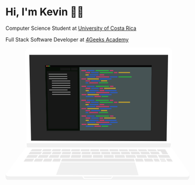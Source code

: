 # Hi, I'm Kevin 👋🏾

Computer Science Student at <a href="https://www.ucr.ac.cr/">University of Costa Rica</a>

Full Stack Software Developer at <a href="https://4geeksacademy.com/">4Geeks Academy</a>

<div class="mac-wrapper start">
<svg width="100%" height="100%" viewBox="0 0 321 230" version="1.1" xmlns="http://www.w3.org/2000/svg" xmlns:xlink="http://www.w3.org/1999/xlink" xml:space="preserve" style="fill-rule:evenodd;clip-rule:evenodd;stroke-linejoin:round;stroke-miterlimit:1.41421;">
    <g id="MacBook">
        <path id="Monitor" d="M43.492,0.054C43.492,0.054 33.882,-0.78 33.99,9.755C34.098,20.291 36.873,168.94 36.873,168.94C36.873,168.94 36.413,174.74 40.46,174.657C43.484,174.595 284.414,174.657 284.414,174.657C284.414,174.657 287.802,174.446 287.636,166.691C287.471,158.926 290.232,7.403 290.232,7.403C290.232,7.403 289.322,0.176 284.414,0.054C279.507,-0.068 43.492,0.054 43.492,0.054Z" style="fill:#fff;"/>
        <clipPath id="_clip1">
            <path d="M43.492,0.054C43.492,0.054 33.882,-0.78 33.99,9.755C34.098,20.291 36.873,168.94 36.873,168.94C36.873,168.94 36.413,174.74 40.46,174.657C43.484,174.595 284.414,174.657 284.414,174.657C284.414,174.657 287.802,174.446 287.636,166.691C287.471,158.926 290.232,7.403 290.232,7.403C290.232,7.403 289.322,0.176 284.414,0.054C279.507,-0.068 43.492,0.054 43.492,0.054Z"/>
        </clipPath>
        <g clip-path="url(#_clip1)">
            <path id="MonitorBottom" d="M37.045,166.247L287.37,166.247L296.521,176.423L29.994,176.423L32.912,167.858L37.045,166.247Z" style="fill:#f0f0f0;"/>
            <path id="Screen" d="M41.327,12.352L44.374,161.76L280.211,162.496L282.775,12.352L41.327,12.352Z" style="fill:#292929;"/>
        </g>
        <path id="Base" d="M0.148,221.598C0.133,220.574 0.83,219.636 0.83,219.636L33.989,175.534C35.497,173.386 39.911,173.514 39.911,173.514C39.911,173.514 279.422,173.479 284.325,173.514C289.228,173.549 290.232,175.939 290.232,175.939C290.232,175.939 315.123,211.433 319.185,217.682C320.328,219.442 320.103,221.711 320.1,222.9C319.997,228.085 317.079,229.881 317.079,229.881C317.079,229.881 6.437,229.948 3.992,229.881C1.546,229.814 0.988,228.339 0.348,226.959C-0.293,225.578 0.148,221.598 0.148,221.598L0.148,221.598Z" style="fill:#fff;"/>
        <clipPath id="_clip2">
            <path d="M0.148,221.598C0.133,220.574 0.83,219.636 0.83,219.636L33.989,175.534C35.497,173.386 39.911,173.514 39.911,173.514C39.911,173.514 279.422,173.479 284.325,173.514C289.228,173.549 290.232,175.939 290.232,175.939C290.232,175.939 315.123,211.433 319.185,217.682C320.328,219.442 320.103,221.711 320.1,222.9C319.997,228.085 317.079,229.881 317.079,229.881C317.079,229.881 6.437,229.948 3.992,229.881C1.546,229.814 0.988,228.339 0.348,226.959C-0.293,225.578 0.148,221.598 0.148,221.598L0.148,221.598Z"/>
        </clipPath>
        <g clip-path="url(#_clip2)">
            <g id="Keyboard">
                <path id="keyboard-space" d="M224.966,198.091L96.562,198.091L98.348,193.116L223.477,193.096L224.966,198.091Z" style="fill:#0d0000;fill-opacity:0.1;"/>
                <path id="keyboard49" d="M49.783,193.124L46.783,198.091L31.419,198.091L34.773,193.126L49.783,193.124Z" style="fill:#0d0000;fill-opacity:0.1;"/>
                <path id="keyboard48" d="M62.925,198.091L48.992,198.091L51.992,193.123L65.545,193.121L62.925,198.091Z" style="fill:#0d0000;fill-opacity:0.1;"/>
                <path id="keyboard47" d="M79.355,198.091L65.062,198.091L67.682,193.121L81.501,193.119L79.355,198.091Z" style="fill:#0d0000;fill-opacity:0.1;"/>
                <path id="keyboard46" d="M94.553,198.091L81.415,198.091L83.561,193.118L96.339,193.116L94.553,198.091Z" style="fill:#0d0000;fill-opacity:0.1;"/>
                <path id="keyboard45" d="M240.382,198.091L226.894,198.091L225.405,193.096L238.396,193.094L240.382,198.091Z" style="fill:#0d0000;fill-opacity:0.1;"/>
                <path id="keyboard44" d="M257.421,198.091L242.417,198.091L240.43,193.094L255.071,193.091L257.421,198.091Z" style="fill:#0d0000;fill-opacity:0.1;"/>
                <path id="keyboard43" d="M268.544,198.091L259.51,198.091L257.16,193.091L265.902,193.09L268.544,198.091Z" style="fill:#0d0000;fill-opacity:0.1;"/>
                <path id="keyboard42" d="M269.577,195.999L278.619,195.999L279.874,198.091L270.683,198.091L269.577,195.999Z" style="fill:#0d0000;fill-opacity:0.1;"/>
                <path id="keyboard41" d="M290.931,198.091L282.079,198.091L279.076,193.088L287.821,193.086L290.931,198.091Z" style="fill:#0d0000;fill-opacity:0.1;"/>
                <path id="keyboard40" d="M278.126,195.178L269.144,195.178L268.04,193.089L276.871,193.088L278.126,195.178Z" style="fill:#0d0000;fill-opacity:0.1;"/>
                <path id="keyboard39" d="M63.683,176.58L61.57,180.094L43.584,180.097L45.982,176.547L63.683,176.58Z" style="fill:#0d0000;fill-opacity:0.1;"/>
                <path id="keyboard38" d="M80.107,176.61L78.385,180.091L63.505,180.094L65.615,176.584L80.107,176.61Z" style="fill:#0d0000;fill-opacity:0.1;"/>
                <path id="keyboard37" d="M96.547,176.641L95.215,180.089L80.235,180.091L81.955,176.614L96.547,176.641Z" style="fill:#0d0000;fill-opacity:0.1;"/>
                <path id="keyboard36" d="M113.062,176.672L112.104,180.086L96.992,180.088L98.323,176.644L113.062,176.672Z" style="fill:#0d0000;fill-opacity:0.1;"/>
                <path id="keyboard35" d="M129.595,176.702L128.926,180.083L113.826,180.086L114.783,176.675L129.595,176.702Z" style="fill:#0d0000;fill-opacity:0.1;"/>
                <path id="keyboard34" d="M146.059,176.733L145.772,180.081L130.616,180.083L131.285,176.705L146.059,176.733Z" style="fill:#0d0000;fill-opacity:0.1;"/>
                <path id="keyboard33" d="M162.439,176.763L162.537,180.078L147.436,180.08L147.723,176.736L162.439,176.763Z" style="fill:#0d0000;fill-opacity:0.1;"/>
                <path id="keyboard32" d="M179.014,176.794L179.402,180.075L164.196,180.078L164.097,176.766L179.014,176.794Z" style="fill:#0d0000;fill-opacity:0.1;"/>
                <path id="keyboard31" d="M195.578,176.825L196.339,180.073L181.071,180.075L180.684,176.797L195.578,176.825Z" style="fill:#0d0000;fill-opacity:0.1;"/>
                <path id="keyboard30" d="M212.067,176.855L213.149,180.07L198.042,180.072L197.282,176.828L212.067,176.855Z" style="fill:#0d0000;fill-opacity:0.1;"/>
                <path id="keyboard29" d="M228.458,176.886L229.87,180.067L214.898,180.07L213.817,176.858L228.458,176.886Z" style="fill:#0d0000;fill-opacity:0.1;"/>
                <path id="keyboard28" d="M244.897,176.916L246.608,180.065L231.683,180.067L230.273,176.889L244.897,176.916Z" style="fill:#0d0000;fill-opacity:0.1;"/>
                <path id="keyboard27" d="M261.375,176.947L263.068,180.062L248.495,180.064L246.786,176.92L261.375,176.947Z" style="fill:#0d0000;fill-opacity:0.1;"/>
                <path id="keyboard26" d="M56.397,186.819L53.556,191.545L35.839,191.547L39.032,186.822L56.397,186.819Z" style="fill:#0d0000;fill-opacity:0.1;"/>
                <path id="keyboard25" d="M72.813,191.542L55.762,191.544L58.603,186.819L75.151,186.816L72.813,191.542Z" style="fill:#0d0000;fill-opacity:0.1;"/>
                <path id="keyboard24" d="M92.088,191.539L74.923,191.541L77.261,186.816L93.914,186.813L92.088,191.539Z" style="fill:#0d0000;fill-opacity:0.1;"/>
                <path id="keyboard23" d="M111.43,191.535L94.115,191.538L95.941,186.813L112.756,186.81L111.43,191.535Z" style="fill:#0d0000;fill-opacity:0.1;"/>
                <path id="keyboard22" d="M130.677,191.532L113.394,191.535L114.72,186.81L131.612,186.807L130.677,191.532Z" style="fill:#0d0000;fill-opacity:0.1;"/>
                <path id="keyboard21" d="M149.973,191.529L132.604,191.532L133.539,186.807L150.379,186.804L149.973,191.529Z" style="fill:#0d0000;fill-opacity:0.1;"/>
                <path id="keyboard20" d="M169.181,191.526L151.871,191.529L152.277,186.804L169.04,186.801L169.181,191.526Z" style="fill:#0d0000;fill-opacity:0.1;"/>
                <path id="keyboard19" d="M188.48,191.523L171.072,191.526L170.932,186.801L187.922,186.798L188.48,191.523Z" style="fill:#0d0000;fill-opacity:0.1;"/>
                <path id="keyboard18" d="M207.884,191.52L190.384,191.523L189.826,186.798L206.778,186.795L207.884,191.52Z" style="fill:#0d0000;fill-opacity:0.1;"/>
                <path id="keyboard17" d="M227.132,191.517L209.826,191.52L208.719,186.795L225.542,186.792L227.132,191.517Z" style="fill:#0d0000;fill-opacity:0.1;"/>
                <path id="keyboard16" d="M246.282,191.514L229.127,191.517L227.537,186.792L244.186,186.789L246.282,191.514Z" style="fill:#0d0000;fill-opacity:0.1;"/>
                <path id="keyboard15" d="M265.447,191.511L248.351,191.514L246.254,186.789L262.88,186.786L265.447,191.511Z" style="fill:#0d0000;fill-opacity:0.1;"/>
                <path id="keyboard14" d="M265.032,186.786L283.949,186.783L286.885,191.508L267.599,191.511L265.032,186.786Z" style="fill:#0d0000;fill-opacity:0.1;"/>
                <path id="keyboard13" d="M63.421,181.308L60.974,185.378L40.005,185.381L42.754,181.311L63.421,181.308Z" style="fill:#0d0000;fill-opacity:0.1;"/>
                <path id="keyboard12" d="M78.297,185.375L62.954,185.377L65.401,181.307L80.311,181.305L78.297,185.375Z" style="fill:#0d0000;fill-opacity:0.1;"/>
                <path id="keyboard11" d="M95.638,185.372L80.191,185.375L82.205,181.305L97.211,181.302L95.638,185.372Z" style="fill:#0d0000;fill-opacity:0.1;"/>
                <path id="keyboard10" d="M113.037,185.369L97.458,185.372L99.03,181.302L114.179,181.3L113.037,185.369Z" style="fill:#0d0000;fill-opacity:0.1;"/>
                <path id="keyboard9" d="M130.344,185.367L114.8,185.369L115.942,181.3L131.149,181.297L130.344,185.367Z" style="fill:#0d0000;fill-opacity:0.1;"/>
                <path id="keyboard8" d="M147.705,185.364L132.074,185.366L132.88,181.297L148.054,181.294L147.705,185.364Z" style="fill:#0d0000;fill-opacity:0.1;"/>
                <path id="keyboard7" d="M164.987,185.361L149.408,185.364L149.758,181.294L164.866,181.292L164.987,185.361Z" style="fill:#0d0000;fill-opacity:0.1;"/>
                <path id="keyboard6" d="M182.343,185.358L166.685,185.361L166.564,181.292L181.862,181.289L182.343,185.358Z" style="fill:#0d0000;fill-opacity:0.1;"/>
                <path id="keyboard5" d="M199.802,185.356L184.052,185.358L183.571,181.289L198.849,181.286L199.802,185.356Z" style="fill:#0d0000;fill-opacity:0.1;"/>
                <path id="keyboard4" d="M217.116,185.353L201.545,185.355L200.592,181.286L215.746,181.284L217.116,185.353Z" style="fill:#0d0000;fill-opacity:0.1;"/>
                <path id="keyboard3" d="M234.344,185.35L218.906,185.353L217.537,181.283L232.538,181.281L234.344,185.35Z" style="fill:#0d0000;fill-opacity:0.1;"/>
                <path id="keyboard2" d="M251.582,185.348L236.2,185.35L234.395,181.281L249.371,181.278L251.582,185.348Z" style="fill:#0d0000;fill-opacity:0.1;"/>
                <path id="keyboard1" d="M268.434,185.345L253.514,185.347L251.303,181.278L266.223,181.276L268.434,185.345Z" style="fill:#0d0000;fill-opacity:0.1;"/>
                <path id="keyboard-return" d="M270.064,180.07L264.955,180.062L263.264,176.95L277.847,176.977L279.763,180.06L279.755,180.06L283.054,185.343L272.992,185.358L270.064,180.07Z" style="fill:#0d0000;fill-opacity:0.1;"/>
            </g>
            <path id="Trackpad" d="M96.136,199.49L88.014,221.323L231.405,222L225.178,199.49L96.136,199.49Z" style="fill:#f0f0f0;"/>
            <path id="BaseFront" d="M320.12,220.574L326.048,224.74L323.687,235.617L0,235.617L-5.255,221.437L0.628,220.574C0.628,220.574 -1.201,223.94 8.606,224.039C18.414,224.138 133.47,224.039 133.47,224.039L136.171,228.295L184.19,228.295L187.105,224.039L313.932,224.74C317.877,224.854 320.241,223.706 320.12,220.574Z" style="fill:#f0f0f0;"/>
            <path id="Shadow" d="M135.535,224.21L137.498,226.92L183.378,226.92L185.338,224.21L135.535,224.21Z" style="fill:#f0f0f0;"/>
        </g>
        <g id="CodeEditorWindow">
            <clipPath id="_clip3">
                <path id="CodeEditor" d="M68.863,30.416L71.588,144.464L252.946,144.464L254.313,30.416L68.863,30.416Z"/>
            </clipPath>
            <g clip-path="url(#_clip3)">
                <g opacity="0.786239">
                    <path d="M68.863,30.416L71.588,144.464L252.946,144.464L254.313,30.416L68.863,30.416Z" style="fill:#506062;"/>
                    <clipPath id="_clip4">
                        <path d="M68.863,30.416L71.588,144.464L252.946,144.464L254.313,30.416L68.863,30.416Z"/>
                    </clipPath>
                    <g clip-path="url(#_clip4)">
                        <path id="Sidebar" d="M128.413,32.095L68.851,32.095L71.464,148.099L129.232,148.099L128.413,32.095Z" style="fill:#000901;"/>
                        <clipPath id="_clip5">
                            <path d="M128.413,32.095L68.851,32.095L71.464,148.099L129.232,148.099L128.413,32.095Z"/>
                        </clipPath>
                        <g clip-path="url(#_clip5)">
                            <path d="M125.215,40.952L72.205,40.952L74.395,141.052L125.999,141.052L125.215,40.952Z" style="fill:#131413;"/>
                            <clipPath id="_clip6">
                                <path d="M125.215,40.952L72.205,40.952L74.395,141.052L125.999,141.052L125.215,40.952Z"/>
                            </clipPath>
                            <g clip-path="url(#_clip6)">
                                <g>
                                    <path d="M106.976,45.439L74.979,45.439L75.011,46.88L107.009,46.88L106.976,45.439Z" style="fill:#9f9f9f;"/>
                                    <path d="M107.345,49.341L75.348,49.341L75.38,50.782L107.378,50.782L107.345,49.341Z" style="fill:#9f9f9f;"/>
                                    <path d="M107.374,53.243L75.377,53.243L75.409,54.684L107.407,54.684L107.374,53.243Z" style="fill:#9f9f9f;"/>
                                    <path d="M107.817,72.753L75.819,72.753L75.852,74.194L107.849,74.194L107.817,72.753Z" style="fill:#9f9f9f;"/>
                                    <path d="M112.482,57.145L80.485,57.145L80.518,58.586L112.515,58.586L112.482,57.145Z" style="fill:#9f9f9f;"/>
                                    <path d="M112.925,76.655L80.928,76.655L80.961,78.096L112.958,78.096L112.925,76.655Z" style="fill:#9f9f9f;"/>
                                    <path d="M112.571,61.047L80.574,61.047L80.606,62.488L112.604,62.488L112.571,61.047Z" style="fill:#9f9f9f;"/>
                                    <path d="M113.014,80.557L81.016,80.557L81.049,81.998L113.046,81.998L113.014,80.557Z" style="fill:#9f9f9f;"/>
                                    <path d="M112.678,68.851L80.681,68.851L80.713,70.292L112.711,70.292L112.678,68.851Z" style="fill:#9f9f9f;"/>
                                    <path d="M112.589,64.949L80.592,64.949L80.625,66.39L112.622,66.39L112.589,64.949Z" style="fill:#9f9f9f;"/>
                                </g>
                            </g>
                            <path d="M125.176,34.89L114.037,34.89L114.155,39.694L125.176,39.694L125.176,34.89Z" style="fill:#131413;"/>
                            <clipPath id="_clip7">
                                <path d="M125.176,34.89L114.037,34.89L114.155,39.694L125.176,39.694L125.176,34.89Z"/>
                            </clipPath>
                            <g clip-path="url(#_clip7)">
                                <g>
                                    <path d="M107.072,45.439L75.075,45.439L75.1,46.88L107.097,46.88L107.072,45.439Z" style="fill:#9f9f9f;"/>
                                    <path d="M107.42,49.341L75.423,49.341L75.448,50.782L107.445,50.782L107.42,49.341Z" style="fill:#9f9f9f;"/>
                                    <path d="M107.429,53.243L75.431,53.243L75.457,54.684L107.454,54.684L107.429,53.243Z" style="fill:#9f9f9f;"/>
                                    <path d="M107.769,72.753L75.772,72.753L75.797,74.194L107.795,74.194L107.769,72.753Z" style="fill:#9f9f9f;"/>
                                    <path d="M112.517,57.145L80.52,57.145L80.545,58.586L112.542,58.586L112.517,57.145Z" style="fill:#9f9f9f;"/>
                                    <path d="M112.857,76.655L80.86,76.655L80.885,78.096L112.883,78.096L112.857,76.655Z" style="fill:#9f9f9f;"/>
                                    <path d="M112.585,61.047L80.588,61.047L80.613,62.488L112.61,62.488L112.585,61.047Z" style="fill:#9f9f9f;"/>
                                    <path d="M112.925,80.557L80.928,80.557L80.953,81.998L112.951,81.998L112.925,80.557Z" style="fill:#9f9f9f;"/>
                                    <path d="M112.651,68.851L80.654,68.851L80.679,70.292L112.676,70.292L112.651,68.851Z" style="fill:#9f9f9f;"/>
                                    <path d="M112.583,64.949L80.586,64.949L80.611,66.39L112.608,66.39L112.583,64.949Z" style="fill:#9f9f9f;"/>
                                </g>
                            </g>
                            <path d="M112.724,34.89L95.081,34.89L95.183,39.694L112.834,39.694L112.724,34.89Z" style="fill:#131413;"/>
                            <clipPath id="_clip8">
                                <path d="M112.724,34.89L95.081,34.89L95.183,39.694L112.834,39.694L112.724,34.89Z"/>
                            </clipPath>
                            <g clip-path="url(#_clip8)">
                                <g>
                                    <path d="M84.048,45.439L33.368,45.439L33.408,46.88L84.088,46.88L84.048,45.439Z" style="fill:#9f9f9f;"/>
                                    <path d="M84.6,49.341L33.92,49.341L33.959,50.782L84.64,50.782L84.6,49.341Z" style="fill:#9f9f9f;"/>
                                    <path d="M84.614,53.243L33.933,53.243L33.973,54.684L84.654,54.684L84.614,53.243Z" style="fill:#9f9f9f;"/>
                                    <path d="M85.153,72.753L34.473,72.753L34.512,74.194L85.193,74.194L85.153,72.753Z" style="fill:#9f9f9f;"/>
                                    <path d="M92.673,57.145L41.992,57.145L42.032,58.586L92.713,58.586L92.673,57.145Z" style="fill:#9f9f9f;"/>
                                    <path d="M93.212,76.655L42.531,76.655L42.571,78.096L93.252,78.096L93.212,76.655Z" style="fill:#9f9f9f;"/>
                                    <path d="M92.781,61.047L42.1,61.047L42.14,62.488L92.82,62.488L92.781,61.047Z" style="fill:#9f9f9f;"/>
                                    <path d="M93.32,80.557L42.639,80.557L42.679,81.998L93.36,81.998L93.32,80.557Z" style="fill:#9f9f9f;"/>
                                    <path d="M92.885,68.851L42.205,68.851L42.245,70.292L92.925,70.292L92.885,68.851Z" style="fill:#9f9f9f;"/>
                                    <path d="M92.778,64.949L42.097,64.949L42.137,66.39L92.817,66.39L92.778,64.949Z" style="fill:#9f9f9f;"/>
                                </g>
                            </g>
                        </g>
                        <g id="Code">
                            <g id="codeline1">
                                <path d="M139.94,38.909L131.872,38.909L131.929,40.789L139.998,40.789L139.94,38.909Z" style="fill:#ed427f;"/>
                                <path d="M154.565,38.909L141.631,38.909L141.688,40.789L154.623,40.789L154.565,38.909Z" style="fill:#306aea;"/>
                                <path d="M179.583,38.909L156.71,38.909L156.768,40.789L179.64,40.789L179.583,38.909Z" style="fill:#2dcd47;"/>
                                <path d="M187.431,38.909L181.559,38.909L181.616,40.789L187.489,40.789L187.431,38.909Z" style="fill:#ed427f;"/>
                            </g>
                            <g id="codeline2">
                                <path d="M147.122,42.381L139.054,42.381L139.111,44.261L147.179,44.261L147.122,42.381Z" style="fill:#ed427f;"/>
                                <path d="M161.747,42.381L148.813,42.381L148.87,44.261L161.805,44.261L161.747,42.381Z" style="fill:#306aea;"/>
                                <path d="M186.764,42.381L163.892,42.381L163.95,44.261L186.822,44.261L186.764,42.381Z" style="fill:#2dcd47;"/>
                                <path d="M194.613,42.381L188.74,42.381L188.798,44.261L194.671,44.261L194.613,42.381Z" style="fill:#ed427f;"/>
                                <path d="M216.575,42.295L196.503,42.295L196.56,44.175L216.632,44.175L216.575,42.295Z" style="fill:#eac130;"/>
                            </g>
                            <g id="codeline3">
                                <path d="M171.63,46.363L163.561,46.363L163.619,48.243L171.687,48.243L171.63,46.363Z" style="fill:#ed427f;"/>
                                <path d="M161.789,46.363L146.313,46.363L146.371,48.243L161.846,48.243L161.789,46.363Z" style="fill:#306aea;"/>
                                <path d="M144.541,46.363L139.086,46.363L139.143,48.243L144.598,48.243L144.541,46.363Z" style="fill:#eac130;"/>
                            </g>
                            <g id="codeline4">
                                <path d="M180.314,49.835L157.404,49.835L157.461,51.715L180.371,51.715L180.314,49.835Z" style="fill:#ed427f;"/>
                                <path d="M194.608,49.835L181.673,49.835L181.73,51.715L194.665,51.715L194.608,49.835Z" style="fill:#306aea;"/>
                                <path d="M219.267,49.796L196.395,49.796L196.452,51.676L219.324,51.676L219.267,49.796Z" style="fill:#2dcd47;"/>
                                <path d="M156.143,49.835L141.745,49.835L141.803,51.715L156.2,51.715L156.143,49.835Z" style="fill:#306aea;"/>
                            </g>
                            <g id="codeline5">
                                <path d="M140.503,53.307L132.023,53.307L132.08,55.187L140.561,55.187L140.503,53.307Z" style="fill:#ed427f;"/>
                                <path d="M162.343,53.307L142.271,53.307L142.328,55.187L162.4,55.187L162.343,53.307Z" style="fill:#eac130;"/>
                                <path d="M184.183,53.307L164.111,53.307L164.168,55.187L184.24,55.187L184.183,53.307Z" style="fill:#306aea;"/>
                            </g>
                            <g id="codeline6">
                                <path d="M147.263,56.779L139.195,56.779L139.252,58.659L147.321,58.659L147.263,56.779Z" style="fill:#ed427f;"/>
                                <path d="M164.439,56.779L148.963,56.779L149.021,58.659L164.497,58.659L164.439,56.779Z" style="fill:#306aea;"/>
                                <path d="M176.742,56.664L166.138,56.664L166.195,58.545L176.799,58.545L176.742,56.664Z" style="fill:#eac130;"/>
                            </g>
                            <g id="codeline7">
                                <path d="M160.927,60.25L145.654,60.25L145.712,62.13L160.984,62.13L160.927,60.25Z" style="fill:#ed427f;"/>
                                <path d="M143.967,60.25L139.231,60.25L139.289,62.13L144.025,62.13L143.967,60.25Z" style="fill:#306aea;"/>
                                <path d="M178.368,60.136L162.613,60.136L162.67,62.016L178.425,62.016L178.368,60.136Z" style="fill:#2dcd47;"/>
                            </g>
                            <g id="codeline8">
                                <path d="M140.227,66.313L132.159,66.313L132.216,68.193L140.285,68.193L140.227,66.313Z" style="fill:#ed427f;"/>
                                <path d="M154.852,66.313L141.918,66.313L141.975,68.193L154.91,68.193L154.852,66.313Z" style="fill:#306aea;"/>
                                <path d="M179.87,66.313L156.997,66.313L157.055,68.193L179.927,68.193L179.87,66.313Z" style="fill:#2dcd47;"/>
                                <path d="M187.718,66.313L181.846,66.313L181.903,68.193L187.776,68.193L187.718,66.313Z" style="fill:#ed427f;"/>
                            </g>
                            <g id="codeline9">
                                <path d="M147.409,69.785L139.341,69.785L139.398,71.665L147.466,71.665L147.409,69.785Z" style="fill:#ed427f;"/>
                                <path d="M162.034,69.785L149.099,69.785L149.157,71.665L162.092,71.665L162.034,69.785Z" style="fill:#306aea;"/>
                                <path d="M169.598,69.785L163.725,69.785L163.782,71.665L169.655,71.665L169.598,69.785Z" style="fill:#ed427f;"/>
                                <path d="M191.559,69.699L171.487,69.699L171.545,71.579L191.617,71.579L191.559,69.699Z" style="fill:#eac130;"/>
                            </g>
                            <g id="codeline10">
                                <path d="M171.917,73.767L163.848,73.767L163.906,75.647L171.974,75.647L171.917,73.767Z" style="fill:#ed427f;"/>
                                <path d="M162.076,73.767L146.6,73.767L146.658,75.647L162.133,75.647L162.076,73.767Z" style="fill:#306aea;"/>
                                <path d="M144.828,73.767L139.373,73.767L139.43,75.647L144.885,75.647L144.828,73.767Z" style="fill:#eac130;"/>
                                <path d="M193.13,73.767L173.058,73.767L173.115,75.647L193.187,75.647L193.13,73.767Z" style="fill:#306aea;"/>
                            </g>
                            <g id="codeline11">
                                <path d="M180.601,77.239L157.691,77.239L157.748,79.119L180.658,79.119L180.601,77.239Z" style="fill:#ed427f;"/>
                                <path d="M194.895,77.239L181.96,77.239L182.017,79.119L194.952,79.119L194.895,77.239Z" style="fill:#306aea;"/>
                                <path d="M156.43,77.239L142.032,77.239L142.09,79.119L156.487,79.119L156.43,77.239Z" style="fill:#306aea;"/>
                            </g>
                            <g id="codeline12">
                                <path d="M140.79,80.711L132.31,80.711L132.367,82.591L140.848,82.591L140.79,80.711Z" style="fill:#ed427f;"/>
                                <path d="M162.63,80.711L142.558,80.711L142.615,82.591L162.687,82.591L162.63,80.711Z" style="fill:#eac130;"/>
                                <path d="M184.47,80.711L164.398,80.711L164.455,82.591L184.527,82.591L184.47,80.711Z" style="fill:#306aea;"/>
                            </g>
                            <g id="codeline13">
                                <path d="M165.832,83.932L154.561,83.932L154.608,85.812L165.879,85.812L165.832,83.932Z" style="fill:#ed427f;"/>
                                <path d="M153.403,83.932L139.479,83.932L139.537,85.812L153.461,85.812L153.403,83.932Z" style="fill:#306aea;"/>
                                <path d="M178.606,83.932L166.979,83.932L167.027,85.812L178.654,85.812L178.606,83.932Z" style="fill:#2dcd47;"/>
                            </g>
                            <g id="codeline14">
                                <path d="M139.94,90.638L131.872,90.638L131.929,92.518L139.998,92.518L139.94,90.638Z" style="fill:#ed427f;"/>
                                <path d="M154.565,90.638L141.631,90.638L141.688,92.518L154.623,92.518L154.565,90.638Z" style="fill:#306aea;"/>
                                <path d="M179.583,90.638L156.71,90.638L156.768,92.518L179.64,92.518L179.583,90.638Z" style="fill:#2dcd47;"/>
                                <path d="M187.431,90.638L181.559,90.638L181.616,92.518L187.489,92.518L187.431,90.638Z" style="fill:#ed427f;"/>
                            </g>
                            <g id="codeline15">
                                <path d="M147.122,94.11L139.054,94.11L139.111,95.99L147.179,95.99L147.122,94.11Z" style="fill:#ed427f;"/>
                                <path d="M161.747,94.11L148.813,94.11L148.87,95.99L161.805,95.99L161.747,94.11Z" style="fill:#306aea;"/>
                                <path d="M186.764,94.11L163.892,94.11L163.95,95.99L186.822,95.99L186.764,94.11Z" style="fill:#2dcd47;"/>
                                <path d="M194.613,94.11L188.74,94.11L188.798,95.99L194.671,95.99L194.613,94.11Z" style="fill:#ed427f;"/>
                                <path d="M216.575,94.024L196.503,94.024L196.56,95.904L216.632,95.904L216.575,94.024Z" style="fill:#eac130;"/>
                            </g>
                            <g id="codeline16">
                                <path d="M171.63,98.092L163.561,98.092L163.619,99.972L171.687,99.972L171.63,98.092Z" style="fill:#ed427f;"/>
                                <path d="M161.789,98.092L146.313,98.092L146.371,99.972L161.846,99.972L161.789,98.092Z" style="fill:#306aea;"/>
                                <path d="M144.541,98.092L139.086,98.092L139.143,99.972L144.598,99.972L144.541,98.092Z" style="fill:#eac130;"/>
                            </g>
                            <g id="codeline17">
                                <path d="M180.314,101.564L157.404,101.564L157.461,103.444L180.371,103.444L180.314,101.564Z" style="fill:#ed427f;"/>
                                <path d="M194.608,101.564L181.673,101.564L181.73,103.444L194.665,103.444L194.608,101.564Z" style="fill:#306aea;"/>
                                <path d="M156.143,101.564L141.745,101.564L141.803,103.444L156.2,103.444L156.143,101.564Z" style="fill:#306aea;"/>
                            </g>
                            <g id="codeline18">
                                <path d="M140.503,105.036L132.023,105.036L132.08,106.916L140.561,106.916L140.503,105.036Z" style="fill:#ed427f;"/>
                                <path d="M162.343,105.036L142.271,105.036L142.328,106.916L162.4,106.916L162.343,105.036Z" style="fill:#eac130;"/>
                                <path d="M184.183,105.036L164.111,105.036L164.168,106.916L184.24,106.916L184.183,105.036Z" style="fill:#306aea;"/>
                            </g>
                            <g id="codeline19">
                                <path d="M147.263,108.508L139.195,108.508L139.252,110.388L147.321,110.388L147.263,108.508Z" style="fill:#ed427f;"/>
                                <path d="M164.439,108.508L148.963,108.508L149.021,110.388L164.497,110.388L164.439,108.508Z" style="fill:#306aea;"/>
                                <path d="M176.742,108.394L166.138,108.394L166.195,110.274L176.799,110.274L176.742,108.394Z" style="fill:#eac130;"/>
                            </g>
                            <g id="codeline20">
                                <path d="M160.927,111.979L145.654,111.979L145.712,113.86L160.984,113.86L160.927,111.979Z" style="fill:#ed427f;"/>
                                <path d="M143.967,111.979L139.231,111.979L139.289,113.86L144.025,113.86L143.967,111.979Z" style="fill:#306aea;"/>
                                <path d="M178.368,111.865L162.613,111.865L162.67,113.745L178.425,113.745L178.368,111.865Z" style="fill:#2dcd47;"/>
                            </g>
                            <g id="codeline21">
                                <path d="M140.227,118.042L132.159,118.042L132.216,119.922L140.285,119.922L140.227,118.042Z" style="fill:#ed427f;"/>
                                <path d="M154.852,118.042L141.918,118.042L141.975,119.922L154.91,119.922L154.852,118.042Z" style="fill:#306aea;"/>
                                <path d="M179.87,118.042L156.997,118.042L157.055,119.922L179.927,119.922L179.87,118.042Z" style="fill:#2dcd47;"/>
                                <path d="M187.718,118.042L181.846,118.042L181.903,119.922L187.776,119.922L187.718,118.042Z" style="fill:#ed427f;"/>
                            </g>
                            <g id="codeline22">
                                <path d="M147.409,121.514L139.341,121.514L139.398,123.394L147.466,123.394L147.409,121.514Z" style="fill:#ed427f;"/>
                                <path d="M162.034,121.514L149.099,121.514L149.157,123.394L162.092,123.394L162.034,121.514Z" style="fill:#306aea;"/>
                                <path d="M169.598,121.514L163.725,121.514L163.782,123.394L169.655,123.394L169.598,121.514Z" style="fill:#ed427f;"/>
                                <path d="M191.559,121.428L171.487,121.428L171.545,123.308L191.617,123.308L191.559,121.428Z" style="fill:#eac130;"/>
                            </g>
                            <g id="codeline23">
                                <path d="M171.917,125.496L163.848,125.496L163.906,127.376L171.974,127.376L171.917,125.496Z" style="fill:#ed427f;"/>
                                <path d="M162.076,125.496L146.6,125.496L146.658,127.376L162.133,127.376L162.076,125.496Z" style="fill:#306aea;"/>
                                <path d="M144.828,125.496L139.373,125.496L139.43,127.376L144.885,127.376L144.828,125.496Z" style="fill:#eac130;"/>
                                <path d="M193.13,125.496L173.058,125.496L173.115,127.376L193.187,127.376L193.13,125.496Z" style="fill:#306aea;"/>
                            </g>
                            <g id="codeline24">
                                <path d="M180.601,128.968L157.691,128.968L157.748,130.848L180.658,130.848L180.601,128.968Z" style="fill:#ed427f;"/>
                                <path d="M194.895,128.968L181.96,128.968L182.017,130.848L194.952,130.848L194.895,128.968Z" style="fill:#306aea;"/>
                                <path d="M156.43,128.968L142.032,128.968L142.09,130.848L156.487,130.848L156.43,128.968Z" style="fill:#306aea;"/>
                            </g>
                            <g id="codeline25">
                                <path d="M140.79,132.44L132.31,132.44L132.367,134.32L140.848,134.32L140.79,132.44Z" style="fill:#ed427f;"/>
                                <path d="M162.63,132.44L142.558,132.44L142.615,134.32L162.687,134.32L162.63,132.44Z" style="fill:#eac130;"/>
                                <path d="M184.47,132.44L164.398,132.44L164.455,134.32L184.527,134.32L184.47,132.44Z" style="fill:#306aea;"/>
                            </g>
                            <g id="codeline26">
                                <path d="M165.832,135.661L154.561,135.661L154.608,137.541L165.879,137.541L165.832,135.661Z" style="fill:#ed427f;"/>
                                <path d="M153.403,135.661L139.479,135.661L139.537,137.541L153.461,137.541L153.403,135.661Z" style="fill:#306aea;"/>
                                <path d="M178.606,135.661L166.979,135.661L167.027,137.541L178.654,137.541L178.606,135.661Z" style="fill:#2dcd47;"/>
                            </g>
                        </g>
                        <g id="AppBar">
                            <path d="M254.159,30.416L254.107,33.773L56.763,33.773L56.679,30.416"/>
                            <circle cx="71.395" cy="32.052" r="0.935" style="fill:#ff6059;"/>
                            <circle cx="73.93" cy="32.052" r="0.935" style="fill:#ffc02f;"/>
                            <circle cx="76.465" cy="32.052" r="0.935" style="fill:#28ca42;"/>
                        </g>
                    </g>
                </g>
            </g>
            <path id="CodeEditor1" d="M253.144,144.664L71.392,144.664L68.658,30.216L254.516,30.216L253.144,144.664ZM68.863,30.416L71.588,144.464L252.946,144.464L254.313,30.416L68.863,30.416Z" style="fill-opacity:0.786239;"/>
        </g>
    </g>
</svg>
</div>



<!--
**KevinJPC/KevinJPC** is a ✨ _special_ ✨ repository because its `README.md` (this file) appears on your GitHub profile.

Here are some ideas to get you started:

- 🔭 I’m currently working on ...
- 🌱 I’m currently learning ...
- 👯 I’m looking to collaborate on ...
- 🤔 I’m looking for help with ...
- 💬 Ask me about ...
- 📫 How to reach me: ...
- 😄 Pronouns: ...
- ⚡ Fun fact: ...
-->
